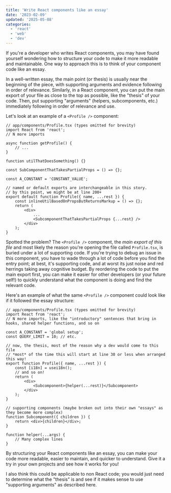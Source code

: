 ```yaml
---
title: 'Write React components like an essay'
date: '2023-02-09'
updated: '2025-05-08'
categories:
  - 'react'
  - 'web'
  - 'dev'
---
```


If you're a developer who writes React components, you may have found yourself wondering how to structure your code to make it more readable and maintainable.
One way to approach this is to think of your component code like an essay.

In a well-written essay, the main point (or thesis) is usually near the beginning of the piece, with supporting arguments and evidence following in order of relevance.
Similarly, in a React component, you can put the main export of your file as close to the top as possible, like the "thesis" of your code.
Then, put supporting "arguments" (helpers, subcomponents, etc.) immediately following in order of relevance and use.

Let's look at an example of a `<Profile />` component:

```tsx
// app/components/Profile.tsx (types omitted for brevity)
import React from 'react';
// N more imports

async function getProfile() {
	// ...
}

function utilThatDoesSomething() {}

const SubComponentThatTakesPartialProps = () => {};

const A_CONSTANT = 'CONSTANT_VALUE';

// named or default exports are interchangeable in this story.
// by this point, we might be at line 200+
export default function Profile({ name, ...rest }) {
	const inlineUtilBasedOnPropsButReturnsMarkup = () => {};
	return (
		<div>
			...
			<SubcomponentThatTakesPartialProps {...rest} />
		</div>
	);
}
```

Spotted the problem? 
The `<Profile />` component, the _main export of this file_ and most likely the reason you're opening the file called `Profile.tsx`, is buried under a lot of supporting code.
If you're trying to debug an issue in this component, you have to wade through a lot of code before you find the entry point; at best, it's supporting code, and at worst its just noise and red herrings taking away cognitive budget.
By reordering the code to put the main export first, you can make it easier for other developers (or your future self!) to quickly understand what the component is doing and find the relevant code.

Here's an example of what the same `<Profile />` component could look like if it followed the essay structure:

```tsx
// app/components/Profile.tsx (types omitted for brevity)
import React from 'react';
// N more imports, like the "introductory" sentences that bring in hooks, shared helper functions, and so on

const A_CONSTANT = 'global setup';
const QUERY_LIMIT = 10; // etc.

// now, the thesis, most of the reason why a dev would come to this file
// *most* of the time this will start at line 30 or less when arranged this way!
export function Profile({ name, ...rest }) {
	const [i18n] = usei18n();
	// and so on!
	return (
		<div>
			<Subcomponent>{helper(...rest)}</Subcomponent>
		</div>
	);
}

// supporting components (maybe broken out into their own "essays" as they become more complex)
function Subcomponent({ children }) {
	return <div>{children}</div>;
}

function helper(...args) {
	// Many complex lines
}
```

By structuring your React components like an essay, you can make your code more readable, easier to maintain, and quicker to understand.
Give it a try in your own projects and see how it works for you!

I also think this could be applicable to non React code;
you would just need to determine what the "thesis" is and see if it makes sense to use "supporting arguments" as described here.
